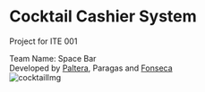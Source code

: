 # Cocktail Cashier System
Project for ITE 001

Team Name: Space Bar  
Developed by [Paltera], Paragas and [Fonseca]  
![cocktailImg](https://images.all-free-download.com/images/graphiclarge/cocktail_of_highdefinition_picture_five_166470.jpg)

[Paltera]: https://github.com/TokenSlot
[Fonseca]: https://github.com/iashiarii

